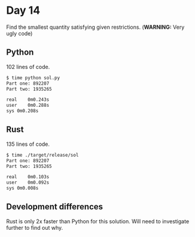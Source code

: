 # Day 14

Find the smallest quantity satisfying given restrictions. (**WARNING:** Very ugly code)

## Python

102 lines of code.

```bash
$ time python sol.py
Part one: 892207
Part two: 1935265

real	0m0.243s
user	0m0.288s
sys	0m0.208s
```



## Rust

135 lines of code.

```bash
$ time ./target/release/sol
Part one: 892207
Part two: 1935265

real	0m0.103s
user	0m0.092s
sys	0m0.008s
```

## Development differences

Rust is only 2x faster than Python for this solution. Will need to investigate further to find out why.
